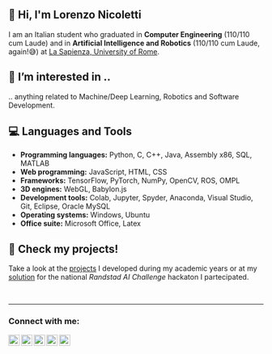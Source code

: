 ##  👋 Hi, I'm Lorenzo Nicoletti
I am an Italian student who graduated in **Computer Engineering** (110/110 cum Laude) and in **Artificial Intelligence and Robotics** (110/110 cum Laude, again!😅) at [La Sapienza, University of Rome](https://www.uniroma1.it/it/pagina-strutturale/home).

## 👀 I’m interested in ..
.. anything related to Machine/Deep Learning, Robotics and Software Development.

## :computer: Languages and Tools
- **Programming languages:** Python, C, C++, Java, Assembly x86, SQL, MATLAB
- **Web programming:** JavaScript, HTML, CSS
- **Frameworks:** TensorFlow, PyTorch, NumPy, OpenCV, ROS, OMPL
- **3D engines:** WebGL, Babylon.js
- **Development tools:** Colab, Jupyter, Spyder, Anaconda, Visual Studio, Git, Eclipse, Oracle MySQL
- **Operating systems:** Windows, Ubuntu
- **Office suite:** Microsoft Office, Latex

## :memo: Check my projects!
Take a look at the [projects](https://github.com/lorin98/university-projects) I developed during my academic years or at my [solution](https://github.com/lorin98/randstad_artificial_intelligence_challenge) for the national *Randstad AI Challenge* hackaton I partecipated.

<br />

---
### Connect with me:
[<img align="left" alt="lorin98 | LinkedIn" width="22px" src="https://cdn.jsdelivr.net/npm/simple-icons@v3/icons/linkedin.svg" />][linkedin]
[<img align="left" alt="lorin98 | Gmail" width="22px" src="https://cdn.jsdelivr.net/npm/simple-icons@v3/icons/gmail.svg" />][gmail]
[<img align="left" alt="lorin98 | Telegram" width="22px" src="https://cdn.jsdelivr.net/npm/simple-icons@v3/icons/telegram.svg" />][telegram]
[<img align="left" alt="lorin98 | Instagram" width="22px" src="https://cdn.jsdelivr.net/npm/simple-icons@v3/icons/instagram.svg" />][instagram]
[<img align="left" alt="lorin98 | Facebook" width="22px" src="https://cdn.jsdelivr.net/npm/simple-icons@v3/icons/facebook.svg" />][facebook]

[telegram]: https://t.me/lorin98
[facebook]: https://www.facebook.com/lorenzo.nicoletti.3139
[instagram]: https://www.instagram.com/lorenzonicoletti_98/
[linkedin]: https://www.linkedin.com/in/lorenzo-nicoletti-8374071b0/
[gmail]: mailto:lori.nicoletti@gmail.com
